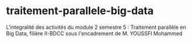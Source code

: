 # traitement-parallele-big-data
L'integralité des activités du module 2 semestre 5 : Traitement parallèle en Big Data, filière II-BDCC sous l'encadrement de M. YOUSSFI Mohammed
